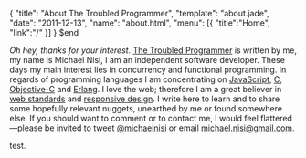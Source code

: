 {
  "title": "About The Troubled Programmer",
  "template": "about.jade",
  "date": "2011-12-13",
  "name": "about.html",
  "menu": [{ "title":"Home", "link":"/" }]
}
$end

*Oh hey, thanks for your interest.* [The Troubled Programmer](/) is written by me, my name is Michael Nisi, I am an independent software developer. These days my main interest lies in concurrency and functional programming. In regards of programming languages I am concentrating on [JavaScript](https://developer.mozilla.org/en/JavaScript), [C](http://en.wikipedia.org/wiki/C_(programming_language)), [Objective-C](http://en.wikipedia.org/wiki/Objective-C) and [Erlang](http://www.erlang.org). I love the web; therefore I am a great believer in [web standards](http://www.webstandards.org) and [responsive design](http://www.alistapart.com/articles/responsive-web-design). I write here to learn and to share some hopefully relevant nuggets, unearthed by me or found somewhere else. If you should want to comment or to contact me,
I would feel flattered—please be invited to tweet [@michaelnisi](http://twitter.com/michaelnisi) or email <michael.nisi@gmail.com>.

test.
